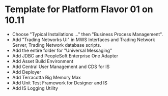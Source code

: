 # Template for Platform Flavor 01 on 10.11

- Choose "Typical Installations ..." then "Business Process Management".
- Add "Trading Networks UI" in MWS Interfaces and Trading Network Server, Trading Network database scripts.
- Add the entire folder for "Universal Messaging"
- Add JDBC and PeopleSoft Enterprise One Adapter
- Add Asset Build Environment
- Add Central User Management and CDS for IS
- Add Deployer
- Add Terracotta Big Memory Max
- Add Unit Test Framework for Designer and IS
- Add IS Logging Utility

